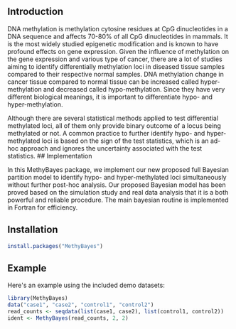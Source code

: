 
<!-- README.md is generated from README.Rmd. Please edit that file -->
Introduction
------------

DNA methylation is methylation cytosine residues at CpG dinucleotides in a DNA sequence and affects 70-80% of all CpG dinucleotides in mammals. It is the most widely studied epigenetic modification and is known to have profound effects on gene expression. Given the influence of methylation on the gene expression and various type of cancer, there are a lot of studies aiming to identify differentially methylation loci in diseased tissue samples compared to their respective normal samples. DNA methylation change in cancer tissue compared to normal tissue can be increased called hyper-methylation and decreased called hypo-methylation. Since they have very different biological meanings, it is important to differentiate hypo- and hyper-methylation.

Although there are several statistical methods applied to test differential methylated loci, all of them only provide binary outcome of a locus being methylated or not. A common practice to further identify hypo- and hyper-methylated loci is based on the sign of the test statistics, which is an ad-hoc approach and ignores the uncertainty associated with the test statistics. \#\# Implementation

In this MethyBayes package, we implement our new proposed full Bayesian partition model to identify hypo- and hyper-methylated loci simultaneously without further post-hoc analysis. Our proposed Bayesian model has been proved based on the simulation study and real data analysis that it is a both powerful and reliable procedure. The main bayesian routine is implemented in Fortran for efficiency.

Installation
------------

``` r
install.packages("MethyBayes")
```

Example
-------

Here's an example using the included demo datasets:

``` r
library(MethyBayes)
data("case1", "case2", "control1", "control2")
read_counts <- seqdata(list(case1, case2), list(control1, control2))
ident <- MethyBayes(read_counts, 2, 2)
```
